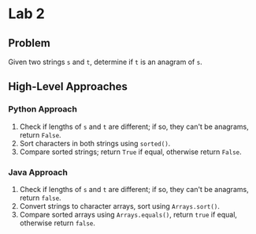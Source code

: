 # Lab 2

## Problem
Given two strings `s` and `t`, determine if `t` is an anagram of `s`.

## High-Level Approaches
### Python Approach
1. Check if lengths of `s` and `t` are different; if so, they can't be anagrams, return `False`.
2. Sort characters in both strings using `sorted()`.
3. Compare sorted strings; return `True` if equal, otherwise return `False`.

### Java Approach
1. Check if lengths of `s` and `t` are different; if so, they can't be anagrams, return `false`.
2. Convert strings to character arrays, sort using `Arrays.sort()`.
3. Compare sorted arrays using `Arrays.equals()`, return `true` if equal, otherwise return `false`.
